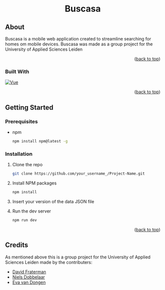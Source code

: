 <a name="readme-top"></a>

<br />
<div align="center">
  <h1 align="center">Buscasa</h1>
</div>

## About

Buscasa is a mobile web application created to streamline searching for homes om mobile devices. Buscasa was made as a group project for the University of Applied Sciences Leiden

<p align="right">(<a href="#readme-top">back to top</a>)</p>

### Built With

[![Vue][Vue.js]][Vue-url]

<p align="right">(<a href="#readme-top">back to top</a>)</p>

## Getting Started

### Prerequisites

- npm
  ```sh
  npm install npm@latest -g
  ```

### Installation

1. Clone the repo
   ```sh
   git clone https://github.com/your_username_/Project-Name.git
   ```
2. Install NPM packages
   ```sh
   npm install
   ```
3. Insert your version of the data JSON file <!-- todo Add location of json file--> 

4. Run the dev server
   ```sh
   npm run dev
   ```

<p align="right">(<a href="#readme-top">back to top</a>)</p>

## Credits

As mentioned above this is a group project for the University of Applied Sciences Leiden made by the contributers:

- [David Fraterman](https://github.com/davidfraterman)
- [Niels Dobbelaar](https://github.com/NielsDobbelaar)
- [Eva van Dongen](https://github.com/evavandongen)

[Vue.js]: https://img.shields.io/badge/Vue.js-35495E?style=for-the-badge&logo=vuedotjs&logoColor=4FC08D
[Vue-url]: https://vuejs.org/
